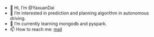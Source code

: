 - 👋 Hi, I’m @YaxuanDai
- 👀 I’m interested in prediction and planning algorithm in autonomous driving.
- 🌱 I’m currently learning mongodb and pyspark.
- 📫 How to reach me: [mail](yaxuan.dai@outlook.com)

<!---
YaxuanDai/YaxuanDai is a ✨ special ✨ repository because its `README.md` (this file) appears on your GitHub profile.
You can click the Preview link to take a look at your changes.
--->
